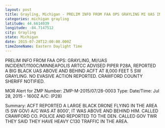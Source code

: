```yaml
---
layout: post
title: Grayling, Michigan - PRELIM INFO FROM FAA OPS GRAYLING MI UAS INCIDENT 1100C MINNEAPOLIS ARTCC ADVISED PIPER P28A
categories: michigan grayling
latitude: 44.6614039
longitude: -84.7147512
city: Grayling
state: Michigan
date: 2015-07-28T12:00:00.000Z
timeZoneName: Eastern Daylight Time
---
```


PRELIM INFO FROM FAA OPS:  GRAYLING, MI/UAS INCIDENT/1100C/MINNEAPOLIS ARTCC ADVISED PIPER P28A, REPORTED A BIG BLACK UAS ABOVE AND BEHIND ACFT AT 8,000 FEET 5 SW GRAYLING. NO EVASIVE ACTION REPORTED.  CRAWFORD COUNTY SHERIFF NOTIFIED.


MOR Alert for ZMP
Number: ZMP-M-2015/07/28-0003
Type: 
Date/Time: Jul 28, 2015 - 1600Z
A/C: (P28)

Summary: ACFT REPORTED A LARGE BLACK DRONE FLYING IN THE AREA (5 SW GOV) A/C WAS AT 8000', IT WAS ABOVE AND BEHIND HIM. CALLED CRAWFORD CO. POLICE  AND REPORTED TO THE DEN. CALLED GOV TWR THEY SAID THEY HAVE HEAVY C130 TRAFFIC IN THE AREA.